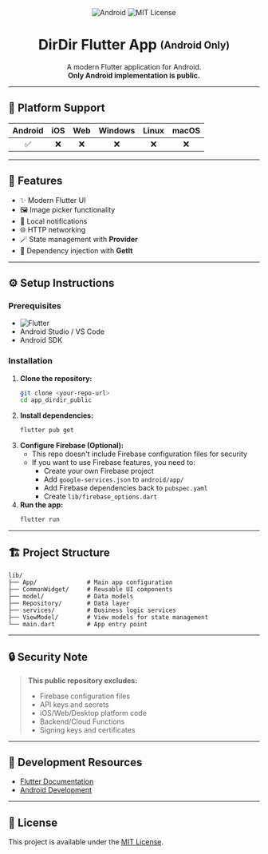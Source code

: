 
<div align="center">
  <img src="https://img.shields.io/badge/Platform-Android-green?logo=android" alt="Android" />
  <img src="https://img.shields.io/badge/License-MIT-blue.svg" alt="MIT License" />
  <h1>DirDir Flutter App <sub><sup>(Android Only)</sup></sub></h1>
  <p>A modern Flutter application for Android. <br> <b>Only Android implementation is public.</b></p>
</div>

---

## 📱 Platform Support
| Android | iOS | Web | Windows | Linux | macOS |
|:-------:|:---:|:---:|:-------:|:-----:|:-----:|
| ✅      | ❌  | ❌  | ❌      | ❌    | ❌    |

---

## 🚀 Features

<ul>
  <li>✨ Modern Flutter UI</li>
  <li>🖼️ Image picker functionality</li>
  <li>🔔 Local notifications</li>
  <li>🌐 HTTP networking</li>
  <li>🪄 State management with <b>Provider</b></li>
  <li>🧩 Dependency injection with <b>GetIt</b></li>
</ul>

---

## ⚙️ Setup Instructions

### Prerequisites
- <img src="https://img.shields.io/badge/Flutter-3.7.2%2B-blue?logo=flutter" alt="Flutter" />
- Android Studio / VS Code
- Android SDK

### Installation
1. **Clone the repository:**
   ```bash
   git clone <your-repo-url>
   cd app_dirdir_public
   ```
2. **Install dependencies:**
   ```bash
   flutter pub get
   ```
3. **Configure Firebase (Optional):**
   - This repo doesn't include Firebase configuration files for security
   - If you want to use Firebase features, you need to:
     - Create your own Firebase project
     - Add <code>google-services.json</code> to <code>android/app/</code>
     - Add Firebase dependencies back to <code>pubspec.yaml</code>
     - Create <code>lib/firebase_options.dart</code>
4. **Run the app:**
   ```bash
   flutter run
   ```

---

## 🏗️ Project Structure

```text
lib/
├── App/              # Main app configuration
├── CommonWidget/     # Reusable UI components
├── model/            # Data models
├── Repository/       # Data layer
├── services/         # Business logic services
├── ViewModel/        # View models for state management
└── main.dart         # App entry point
```

---

## 🔒 Security Note
> **This public repository excludes:**
> - Firebase configuration files
> - API keys and secrets
> - iOS/Web/Desktop platform code
> - Backend/Cloud Functions
> - Signing keys and certificates

---

## 📖 Development Resources
- [Flutter Documentation](https://docs.flutter.dev/)
- [Android Development](https://developer.android.com/docs)

---

## 📄 License

This project is available under the [MIT License](https://opensource.org/licenses/MIT).
